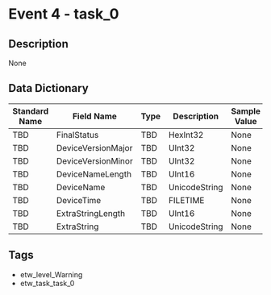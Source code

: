 # Event 4 - task_0

## Description
None

## Data Dictionary
|Standard Name|Field Name|Type|Description|Sample Value|
|---|---|---|---|---|
|TBD|FinalStatus|TBD|HexInt32|None|None|
|TBD|DeviceVersionMajor|TBD|UInt32|None|None|
|TBD|DeviceVersionMinor|TBD|UInt32|None|None|
|TBD|DeviceNameLength|TBD|UInt16|None|None|
|TBD|DeviceName|TBD|UnicodeString|None|None|
|TBD|DeviceTime|TBD|FILETIME|None|None|
|TBD|ExtraStringLength|TBD|UInt16|None|None|
|TBD|ExtraString|TBD|UnicodeString|None|None|

## Tags
* etw_level_Warning
* etw_task_task_0